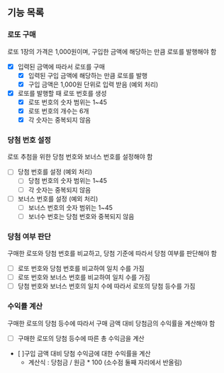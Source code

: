 ## 기능 목록

### 로또 구매
로또 1장의 가격은 1,000원이며, 구입한 금액에 해당하는 만큼 로또를 발행해야 함

- [x] 입력된 금액에 따라서 로또를 구매
  - [x] 입력된 구입 금액에 해당하는 만큼 로또를 발행
  - [x] 구입 금액은 1,000원 단위로 입력 받음 (예외 처리)

- [x] 로또를 발행할 때 로또 번호를 생성
  - [x] 로또 번호의 숫자 범위는 1~45
  - [x] 로또 번호의 개수는 6개
  - [x] 각 숫자는 중복되지 않음

### 당첨 번호 설정
로또 추첨을 위한 당첨 번호와 보너스 번호를 설정해야 함

- [ ] 당첨 번호를 설정 (예외 처리)
  - [ ] 당첨 번호의 숫자 범위는 1~45
  - [ ] 각 숫자는 중복되지 않음

- [ ] 보너스 번호를 설정 (예외 처리)
  - [ ] 보너스 번호의 숫자 범위는 1~45
  - [ ] 보너수 번호는 당첨 번호와 중복되지 않음

### 당첨 여부 판단
구매한 로또와 당첨 번호를 비교하고, 당첨 기준에 따라서 당첨 여부를 판단해야 함

- [ ] 로또 번호와 당첨 번호를 비교하여 일치 수를 가짐
- [ ] 로또 번호와 보너스 번호를 비교하여 일치 수를 가짐
- [ ] 당첨 번호와 보너스 번호의 일치 수에 따라서 로또의 당첨 등수를 가짐

### 수익률 계산
구매한 로또의 당첨 등수에 따라서 구매 금액 대비 당첨금의 수익률을 계산해야 함

- [ ] 구매한 로또의 당첨 등수에 따른 총 수익금을 계산
- [ ]구입 금액 대비 당첨 수익금에 대한 수익률을 계산
  - 계산식 : 당첨금 / 원금 * 100 (소수점 둘째 자리에서 반올림)